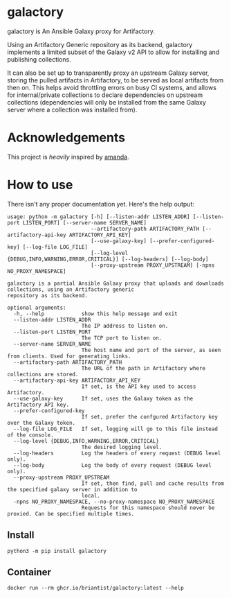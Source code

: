 # galactory
galactory is An Ansible Galaxy proxy for Artifactory.

Using an Artifactory Generic repository as its backend, galactory implements a limited subset of the Galaxy v2 API to allow for installing and publishing collections.

It can also be set up to transparently proxy an upstream Galaxy server, storing the pulled artifacts in Artifactory, to be served as local artifacts from then on. This helps avoid throttling errors on busy CI systems, and allows for internal/private collections to declare dependencies on upstream collections (dependencies will only be installed from the same Galaxy server where a collection was installed from).

# Acknowledgements
This project is _heavily_ inspired by [amanda](https://github.com/sivel/amanda/).

# How to use
There isn't any proper documentation yet. Here's the help output:

```text
usage: python -m galactory [-h] [--listen-addr LISTEN_ADDR] [--listen-port LISTEN_PORT] [--server-name SERVER_NAME]
                           --artifactory-path ARTIFACTORY_PATH [--artifactory-api-key ARTIFACTORY_API_KEY]
                           [--use-galaxy-key] [--prefer-configured-key] [--log-file LOG_FILE]
                           [--log-level {DEBUG,INFO,WARNING,ERROR,CRITICAL}] [--log-headers] [--log-body]
                           [--proxy-upstream PROXY_UPSTREAM] [-npns NO_PROXY_NAMESPACE]

galactory is a partial Ansible Galaxy proxy that uploads and downloads collections, using an Artifactory generic
repository as its backend.

optional arguments:
  -h, --help            show this help message and exit
  --listen-addr LISTEN_ADDR
                        The IP address to listen on.
  --listen-port LISTEN_PORT
                        The TCP port to listen on.
  --server-name SERVER_NAME
                        The host name and port of the server, as seen from clients. Used for generating links.
  --artifactory-path ARTIFACTORY_PATH
                        The URL of the path in Artifactory where collections are stored.
  --artifactory-api-key ARTIFACTORY_API_KEY
                        If set, is the API key used to access Artifactory.
  --use-galaxy-key      If set, uses the Galaxy token as the Artifactory API key.
  --prefer-configured-key
                        If set, prefer the confgured Artifactory key over the Galaxy token.
  --log-file LOG_FILE   If set, logging will go to this file instead of the console.
  --log-level {DEBUG,INFO,WARNING,ERROR,CRITICAL}
                        The desired logging level.
  --log-headers         Log the headers of every request (DEBUG level only).
  --log-body            Log the body of every request (DEBUG level only).
  --proxy-upstream PROXY_UPSTREAM
                        If set, then find, pull and cache results from the specified galaxy server in addition to
                        local.
  -npns NO_PROXY_NAMESPACE, --no-proxy-namespace NO_PROXY_NAMESPACE
                        Requests for this namespace should never be proxied. Can be specified multiple times.
```

## Install
```shell
python3 -m pip install galactory
```

## Container
```shell
docker run --rm ghcr.io/briantist/galactory:latest --help
```
